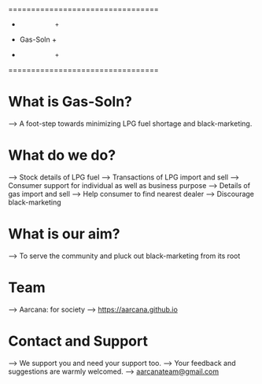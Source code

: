 =================================
+				+
+	Gas-Soln		+
+				+
=================================

# What is Gas-Soln?
--> A foot-step towards minimizing LPG fuel shortage and black-marketing.

# What do we do?
--> Stock details of LPG fuel
--> Transactions of LPG import and sell
--> Consumer support for individual as well as business purpose
--> Details of gas import and sell
--> Help consumer to find nearest dealer
--> Discourage black-marketing

# What is our aim?
--> To serve the community and pluck out black-marketing from its root

# Team
--> Aarcana: for society
--> https://aarcana.github.io

# Contact and Support
--> We support you and need your support too.
--> Your feedback and suggestions are warmly welcomed.
--> aarcanateam@gmail.com
	
